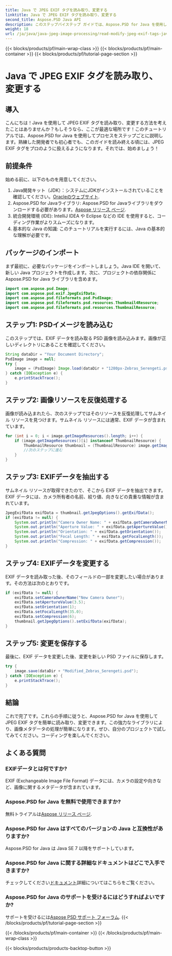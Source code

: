 ```yaml
---
title: Java で JPEG EXIF タグを読み取り、変更する
linktitle: Java で JPEG EXIF タグを読み取り、変更する
second_title: Aspose.PSD Java API
description: このステップバイステップ ガイドでは、Aspose.PSD for Java を使用して JPEG EXIF タグを読み取り、変更する方法を学習します。画像のメタデータを簡単に処理したい開発者に最適です。
weight: 18
url: /ja/java/java-jpeg-image-processing/read-modify-jpeg-exif-tags-java/
---
```


{{< blocks/products/pf/main-wrap-class >}}
{{< blocks/products/pf/main-container >}}
{{< blocks/products/pf/tutorial-page-section >}}

# Java で JPEG EXIF タグを読み取り、変更する

## 導入
こんにちは！Java を使用して JPEG EXIF タグを読み取り、変更する方法を考えたことはありませんか？もしそうなら、ここが最適な場所です！このチュートリアルでは、Aspose.PSD for Java を使用してプロセスをステップごとに説明します。熟練した開発者でも初心者でも、このガイドを読み終える頃には、JPEG EXIF タグをプロのように扱えるようになります。それでは、始めましょう！
## 前提条件
始める前に、以下のものを用意してください。
1.  Java開発キット（JDK）：システムにJDKがインストールされていることを確認してください。[Oracleのウェブサイト](https://www.oracle.com/java/technologies/javase-jdk11-downloads.html).
2.  Aspose.PSD for Javaライブラリ: Aspose.PSD for Javaライブラリをダウンロードする必要があります。[Aspose リリース ページ](https://releases.aspose.com/psd/java/).
3. 統合開発環境 (IDE): IntelliJ IDEA や Eclipse などの IDE を使用すると、コーディング作業がよりスムーズになります。
4. 基本的な Java の知識: このチュートリアルを実行するには、Java の基本的な理解が必要です。
## パッケージのインポート
まず最初に、必要なパッケージをインポートしましょう。Java IDE を開いて、新しい Java プロジェクトを作成します。次に、プロジェクトの依存関係に Aspose.PSD for Java ライブラリを含めます。
```java
import com.aspose.psd.Image;
import com.aspose.psd.exif.JpegExifData;
import com.aspose.psd.fileformats.psd.PsdImage;
import com.aspose.psd.fileformats.psd.resources.Thumbnail4Resource;
import com.aspose.psd.fileformats.psd.resources.ThumbnailResource;
```
## ステップ1: PSDイメージを読み込む
このステップでは、EXIF データを読み取る PSD 画像を読み込みます。画像が正しいディレクトリにあることを確認してください。
```java
String dataDir = "Your Document Directory";
PsdImage image = null;
try {
    image = (PsdImage) Image.load(dataDir + "1280px-Zebras_Serengeti.psd");
} catch (IOException e) {
    e.printStackTrace();
}
```
## ステップ2: 画像リソースを反復処理する
画像が読み込まれたら、次のステップではそのリソースを反復処理してサムネイル リソースを見つけます。サムネイル リソースには通常、EXIF データが含まれています。
```java
for (int i = 0; i < image.getImageResources().length; i++) {
    if (image.getImageResources()[i] instanceof ThumbnailResource) {
        ThumbnailResource thumbnail = (ThumbnailResource) image.getImageResources()[i];
        //次のステップに進む
    }
}
```
## ステップ3: EXIFデータを抽出する
サムネイル リソースが取得できたので、そこから EXIF データを抽出できます。EXIF データには、カメラ所有者の名前、絞り値、向きなどの貴重な情報が含まれています。
```java
JpegExifData exifData = thumbnail.getJpegOptions().getExifData();
if (exifData != null) {
    System.out.println("Camera Owner Name: " + exifData.getCameraOwnerName());
    System.out.println("Aperture Value: " + exifData.getApertureValue());
    System.out.println("Orientation: " + exifData.getOrientation());
    System.out.println("Focal Length: " + exifData.getFocalLength());
    System.out.println("Compression: " + exifData.getCompression());
}
```
## ステップ4: EXIFデータを変更する
EXIF データを読み取った後、そのフィールドの一部を変更したい場合があります。その方法は次のとおりです。
```java
if (exifData != null) {
    exifData.setCameraOwnerName("New Camera Owner");
    exifData.setApertureValue(3.5);
    exifData.setOrientation(1);
    exifData.setFocalLength(35.0);
    exifData.setCompression(6);
    thumbnail.getJpegOptions().setExifData(exifData);
}
```
## ステップ5: 変更を保存する
最後に、EXIF データを変更した後、変更を新しい PSD ファイルに保存します。
```java
try {
    image.save(dataDir + "Modified_Zebras_Serengeti.psd");
} catch (IOException e) {
    e.printStackTrace();
}
```

## 結論
これで完了です。これらの手順に従うと、Aspose.PSD for Java を使用して JPEG EXIF タグを簡単に読み取り、変更できます。この強力なライブラリにより、画像メタデータの処理が簡単になります。ぜひ、自分のプロジェクトで試してみてください。コーディングを楽しんでください。
## よくある質問
### EXIFデータとは何ですか?
EXIF (Exchangeable Image File Format) データには、カメラの設定や向きなど、画像に関するメタデータが含まれています。
### Aspose.PSD for Java を無料で使用できますか?
無料トライアルは[Aspose リリース ページ](https://releases.aspose.com/).
### Aspose.PSD for Java はすべてのバージョンの Java と互換性がありますか?
Aspose.PSD for Java は Java SE 7 以降をサポートしています。
### Aspose.PSD for Java に関する詳細なドキュメントはどこで入手できますか?
チェックしてください[ドキュメント](https://reference.aspose.com/psd/java/)詳細についてはこちらをご覧ください。
### Aspose.PSD for Java のサポートを受けるにはどうすればよいですか?
サポートを受けるには[Aspose PSD サポート フォーラム](https://forum.aspose.com/c/psd/34).
{{< /blocks/products/pf/tutorial-page-section >}}

{{< /blocks/products/pf/main-container >}}
{{< /blocks/products/pf/main-wrap-class >}}

{{< blocks/products/products-backtop-button >}}
